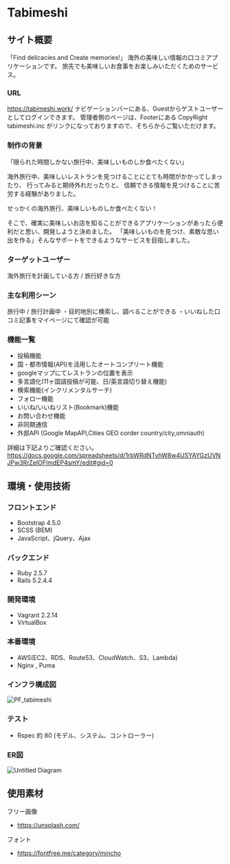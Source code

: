 # Tabimeshi

## サイト概要
「Find delicacies and Create memories!」
海外の美味しい情報の口コミアプリケーションです。
旅先でも美味しいお食事をお楽しみいただくためのサービス。

### URL
https://tabimeshi.work/
ナビゲーションバーにある、Guestからゲストユーザーとしてログインできます。
管理者側のページは、Footerにある CopyRight tabimeshi.inc がリンクになっておりますので、そちらからご覧いただけます。


### 制作の背景
「限られた時間しかない旅行中、美味しいものしか食べたくない」

海外旅行中、美味しいレストランを見つけることにとても時間がかかってしまったり、
行ってみると期待外れだったりと、
信頼できる情報を見つけることに苦労する経験がありました。

せっかくの海外旅行、美味しいものしか食べたくない！

そこで、確実に美味しいお店を知ることができるアプリケーションがあったら便利だと思い、開発しようと決めました。
「美味しいものを見つけ、素敵な思い出を作る」そんなサポートをできるようなサービスを目指しました。

### ターゲットユーザー
海外旅行を計画している方 / 旅行好きな方

### 主な利用シーン
旅行中 / 旅行計画中
・目的地別に検索し、調べることができる
・いいねした口コミ記事をマイページにて確認が可能


### 機能一覧
- 投稿機能
- 国・都市情報(API)を活用したオートコンプリート機能
- googleマップにてレストランの位置を表示
- 多言語化(11ヶ国語投稿が可能、日/英言語切り替え機能)
- 検索機能(インクリメンタルサーチ)
- フォロー機能
- いいね/いいねリスト(Bookmark)機能
- お問い合わせ機能
- 非同期通信
- 外部API (Google MapAPI,Cities GEO corder country/city,omniauth)


詳細は下記よりご確認ください。
https://docs.google.com/spreadsheets/d/1rbWRdNTyhW8w4USYAYGzUVNJPw3RrZeIOFlmdEP4smY/edit#gid=0

## 環境・使用技術
### フロントエンド
- Bootstrap 4.5.0
- SCSS (BEM)
- JavaScript、jQuery、Ajax

### バックエンド
- Ruby 2.5.7
- Rails 5.2.4.4

### 開発環境
- Vagrant 2.2.14
- VirtualBox


### 本番環境
- AWS(EC2、RDS、Route53、CloudWatch、S3、Lambda)
- Nginx , Puma

### インフラ構成図
![PF_tabimeshi](https://user-images.githubusercontent.com/65491593/102706467-7bf43000-42d5-11eb-8058-06f52a202d9c.jpg)

### テスト
- Rspec 約 80 (モデル、システム、コントローラー)

### ER図
![Untitled Diagram](https://user-images.githubusercontent.com/65491593/102967575-9298c200-4535-11eb-88dc-fd6be6a37b3e.jpg)



## 使用素材

フリー画像
- https://unsplash.com/

フォント
- https://fontfree.me/category/mincho
